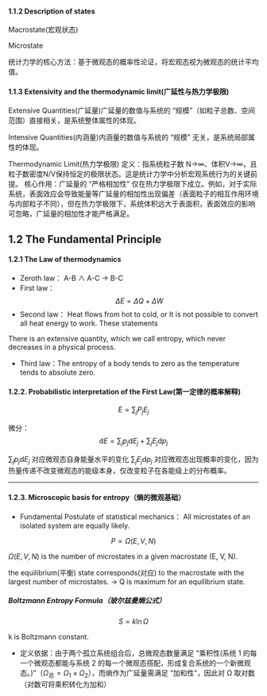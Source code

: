 

#### 1.1.2 Description of states

Macrostate(宏观状态)

Microstate

统计力学的核心方法：基于微观态的概率性论证，将宏观态视为微观态的统计平均值。

#### 1.1.3 Extensivity and the thermodynamic limit(广延性与热力学极限)

Extensive Quantities(广延量)广延量的数值与系统的 “规模”（如粒子总数、空间范围）直接相关，是系统整体属性的体现。

Intensive Quantities(内涵量)内涵量的数值与系统的 “规模” 无关，是系统局部属性的体现。

Thermodynamic Limit(热力学极限) 定义：指系统粒子数
N→∞、体积V→∞，且粒子数密度N/V保持恒定的极限状态。这是统计力学中分析宏观系统行为的关键前提。
核心作用：广延量的 “严格相加性” 仅在热力学极限下成立。例如，对于实际系统，表面效应会导致能量等广延量的相加性出现偏差（表面粒子的相互作用环境与内部粒子不同），但在热力学极限下，系统体积远大于表面积，表面效应的影响可忽略，广延量的相加性才能严格满足。

## 1.2 The Fundamental Principle

#### 1.2.1 The  Law of thermodynamics

- Zeroth law：
A-B $\land$ A-C $\rightarrow$ B-C
- First law：
$$\Delta E = \Delta Q + \Delta W$$
- Second law：
Heat flows from hot to cold, or It is not possible to convert all heat energy to work. These statements

There is an extensive quantity,
which we call entropy, which never decreases in a physical process. 

- Third law：The entropy of a body tends to zero as the temperature tends
to absolute zero.

#### 1.2.2. Probabilistic interpretation of the First Law(第一定律的概率解释)
$$ E = \sum_{j} P_{j} E_{j} $$

微分：
$$ \text{d}E = \sum_{j} p_j \text{d}E_j + \sum_{j} E_j \text{d}p_j $$

$\sum_{j} p_j \text{d}E_j$ 对应微观态自身能量水平的变化
$\sum_{j} E_j \text{d}p_j$ 对应微观态出现概率的变化，因为热量传递不改变微观态的能级本身，仅改变粒子在各能级上的分布概率。

---
#### 1.2.3. Microscopic basis for entropy（熵的微观基础）
- Fundamental Postulate of
statistical mechanics：
All microstates of an
isolated system are equally likely.

$$ P \propto \Omega(E,V,N) $$

$\Omega(E,V,N)$ is the number of microstates in a given macrostate (E, V, N). 

the equilibrium(平衡) state corresponds(对应) to the macrostate with the largest number of microstates. $\rightarrow$ Q is maximum for an equilibrium state.

##### Boltzmann Entropy Formula（玻尔兹曼熵公式）
$$ S = k \ln \Omega $$

k is Boltzmann constant.

- 定义依据：由于两个孤立系统组合后，总微观态数量满足 “乘积性(系统 1 的每一个微观态都能与系统 2 的每一个微观态搭配，形成复合系统的一个新微观态。)”（$\Omega_{\text{总}} = \Omega_1 \times \Omega_2$），而熵作为广延量需满足 “加和性”，因此对
Ω
取对数（对数可将乘积转化为加和）
